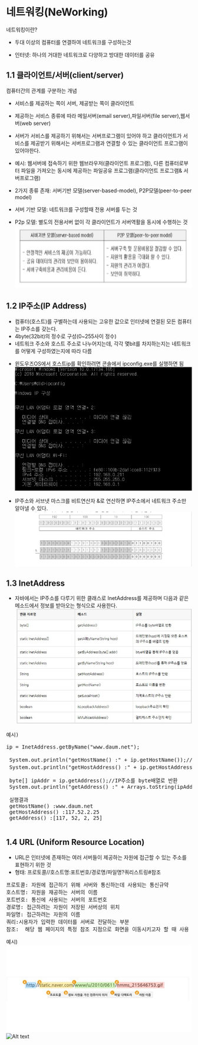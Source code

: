 
 네트워킹(NeWorking)
=======
네트워킹이란?

- 두대 이상의 컴퓨터를  연결하여 네트워크를 구성하는것
* 인터넷: 하나의 거대한 네트워크로 다양하고 방대한 데이터를 공유


1.1 클라이언트/서버(client/server)
-----
컴퓨터간의 관계를 구분하는 개념
- 서비스를 제공하는 쪽이 서버, 제공받는 쪽이 클라이언트
- 제공하는 서비스 종류에 따라 메일서버(email server),파일서버(file server),웹서버(web server)
- 서버가 서비스를 제공하기 위해서는 서버프로그램이 있어야 하고 클라이언트가 서비스를 제공받기 위해서는 서버프로그램과 연결할 수 있는 클라이언트 프로그램이 있어야한다.
- 예시: 웹서버에 접속하기 위한 웹브라우저(클라이언트 프로그램),
 다른 컴퓨터로부터 파일을 가져오는 동시에 제공하는 파일공유 프로그램(클라이언트 프로그램& 서버프로그램)

- 2가지 종류 존재: 서버기반 모델(server-based-model), P2P모델(peer-to-peer model)



- 서버 기반 모델: 네트워크를 구성할때 전용 서버를 두는 것
- P2p 모델: 별도의 전용서버 없이 각 클라이언트가 서버역활을 동시에 수행하는 것
 ![Alt text](./P2P.jpg)

1.2 IP주소(IP Address)
---
- 컴퓨터(호스트)를 구별하는데 사용되는 고유한 값으로 인터넷에 연결된 모든 컴퓨터는 IP주소를 갖는다.
- 4byte(32bit)의 정수로 구성(0~255사이 정수)
- 네트워크 주소와 호스트 주소로 나누어지는데, 각각 몇bit를 차지하는지는 네트워크를 어떻게 구성하였는지에 따라 다름

* 윈도우즈OS에서 호스트ip를 확인하려면 콘솔에서 ipconfig.exe를 실행하면 됨
![Alt text](./IP주소.png)

- IP주소와 서브냇 마스크를 비트연산자 &로 연산하면 IP주소에서 네트워크 주소만 알아낼 수 있다.
![Alt text](&연산.jpg)

1.3  InetAddress
---
- 자바에서는 IP주소를 다루기 위한 클래스로 InetAddress를 제공하며 다음과 같은 메소드에서 정보를 받아오는 형식으로 사용한다.
![Alt text](메서드.jpg)

<pre>예시)

ip = InetAddress.getByName("www.daum.net");

 System.out.println("getHostName() :" + ip.getHostName());//호스트 이름 반환
 System.out.println("getHostAddress() :" + ip.getHostAddress());//호스트의 IP주소 반환

 byte[] ipAddr = ip.getAddress();//IP주소를 byte배열로 반환
 System.out.println("getAddress() :" + Arrays.toString(ipAddr));

 실행결과
 getHostName() :www.daum.net
 getHostAddress() :117.52.2.25
 getAddress() :[117, 52, 2, 25]

</pre>


1.4 URL (Uniform 
Resource Location)
---
- URL은 인터넷에 존재하는 여러 서버들이 제공하는 자원에 접근할 수 있는 주소를 표현하기 위한 것
- 형태: 프로토콜//호스트명:포트번호/경로명/파일명?쿼리스트링#참조
<pre>
프로토콜: 자원에 접근하기 위해 서버와 통신하는데 사용되는 통신규약
호스트명: 자원을 재공하는 서버의 이름
포트번호: 통신에 사용되는 서버의 포트번호
경로명: 접근하려는 자원이 저장된 서버상의 위치
파일명: 접근하려는 자원의 이름
쿼리:시용자가 입력한 데이터를 서버로 전달하는 부분
참조:  해당 웹 페이지의 특정 참조 지점으로 화면을 이동시키고자 할 때 사용
</pre>

예시)
![Alt text](example.jpg)
![Alt text](example2.jpg)

